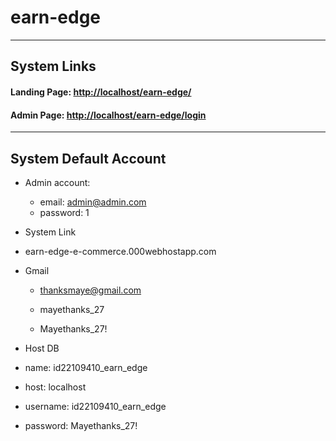 # earn-edge
---

## System Links

#### Landing Page: [http://localhost/earn-edge/](http://localhost/earn-edge/)

#### Admin Page: [http://localhost/earn-edge/login](http://localhost/earn-edge/login)

---

## System Default Account

- Admin account: 
  - email: admin@admin.com
  - password: 1

- System Link
 - earn-edge-e-commerce.000webhostapp.com

- Gmail
  - thanksmaye@gmail.com
  - mayethanks_27

  - Mayethanks_27!

- Host DB
 - name: id22109410_earn_edge
 - host: localhost
 - username: id22109410_earn_edge
 - password: Mayethanks_27!
